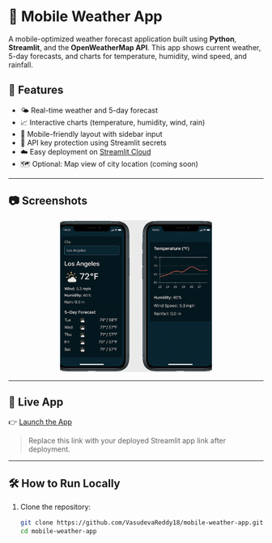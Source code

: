 # 📱 Mobile Weather App

A mobile-optimized weather forecast application built using **Python**, **Streamlit**, and the **OpenWeatherMap API**. This app shows current weather, 5-day forecasts, and charts for temperature, humidity, wind speed, and rainfall.

## 🌟 Features

- 🌤 Real-time weather and 5-day forecast
- 📈 Interactive charts (temperature, humidity, wind, rain)
- 📱 Mobile-friendly layout with sidebar input
- 🔐 API key protection using Streamlit secrets
- ☁️ Easy deployment on [Streamlit Cloud](https://streamlit.io/cloud)
- 🗺 Optional: Map view of city location (coming soon)

---

## 📷 Screenshots

<p align="center">
  <img src="mobile_view.png" width="300"/>
</p>

---

## 🚀 Live App

👉 [Launch the App](https://mobile-weather-app-hzbcxo2q4yvealfp6rnqc8.streamlit.app/)

> Replace this link with your deployed Streamlit app link after deployment.

---

## 🛠 How to Run Locally

1. Clone the repository:
   ```bash
   git clone https://github.com/VasudevaReddy18/mobile-weather-app.git
   cd mobile-weather-app
